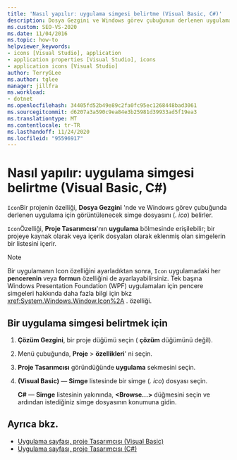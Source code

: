 ```yaml
---
title: 'Nasıl yapılır: uygulama simgesi belirtme (Visual Basic, C#)'
description: Dosya Gezgini ve Windows görev çubuğunun derlenen uygulama için görüntüleyeceği simgeyi belirtmek için Icon özelliğini nasıl kullanacağınızı öğrenin.
ms.custom: SEO-VS-2020
ms.date: 11/04/2016
ms.topic: how-to
helpviewer_keywords:
- icons [Visual Studio], application
- application properties [Visual Studio], icons
- application icons [Visual Studio]
author: TerryGLee
ms.author: tglee
manager: jillfra
ms.workload:
- dotnet
ms.openlocfilehash: 34405fd52b49e89c2fa0fc95ec1268448bad3061
ms.sourcegitcommit: d6207a3a590c9ea84e3b25981d39933ad5f19ea3
ms.translationtype: MT
ms.contentlocale: tr-TR
ms.lasthandoff: 11/24/2020
ms.locfileid: "95596917"
---
```

# <a name="how-to-specify-an-application-icon-visual-basic-c"></a>Nasıl yapılır: uygulama simgesi belirtme (Visual Basic, C#)

`Icon`Bir projenin özelliği, **Dosya Gezgini** 'nde ve Windows görev çubuğunda derlenen uygulama için görüntülenecek simge dosyasını (*. ico*) belirler.

`Icon`Özelliği, **Proje Tasarımcısı**'nın **uygulama** bölmesinde erişilebilir; bir projeye kaynak olarak veya içerik dosyaları olarak eklenmiş olan simgelerin bir listesini içerir.

> [!NOTE]
> Bir uygulamanın Icon özelliğini ayarladıktan sonra, `Icon` uygulamadaki her **pencerenin** veya **formun** özelliğini de ayarlayabilirsiniz. Tek başına Windows Presentation Foundation (WPF) uygulamaları için pencere simgeleri hakkında daha fazla bilgi için bkz <xref:System.Windows.Window.Icon%2A> . özelliği.

## <a name="to-specify-an-application-icon"></a>Bir uygulama simgesi belirtmek için

1. **Çözüm Gezgini**, bir proje düğümü seçin ( **çözüm** düğümünü değil).

1. Menü çubuğunda, **Proje**  >  **özellikleri**' ni seçin.

1. **Proje Tasarımcısı** göründüğünde **uygulama** sekmesini seçin.

1. **(Visual Basic)** &mdash; **Simge** listesinde bir simge (*. ico*) dosyası seçin.

    **C#** &mdash; **Simge** listesinin yakınında, **\<Browse...>** düğmesini seçin ve ardından istediğiniz simge dosyasının konumuna gidin.

## <a name="see-also"></a>Ayrıca bkz.

- [Uygulama sayfası, proje Tasarımcısı (Visual Basic)](../ide/reference/application-page-project-designer-visual-basic.md)
- [Uygulama sayfası, proje Tasarımcısı (C#)](../ide/reference/application-page-project-designer-csharp.md)
